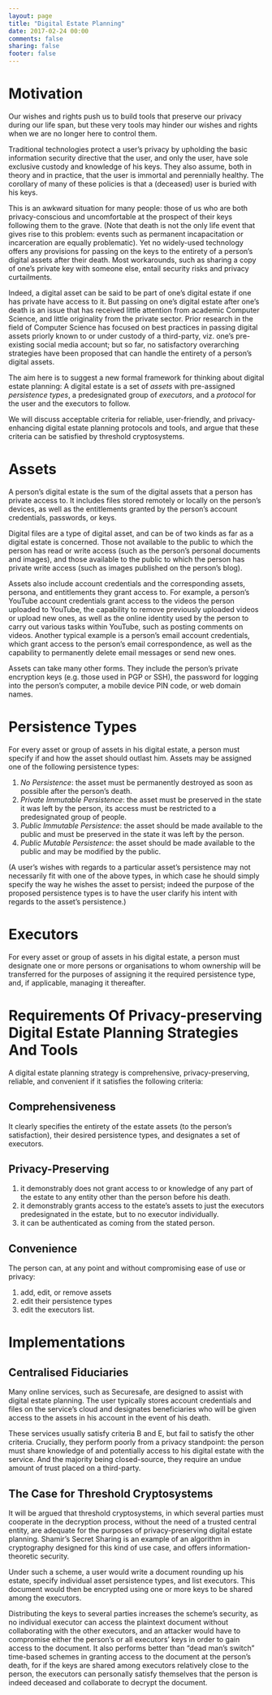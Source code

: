 ```yaml
---
layout: page
title: "Digital Estate Planning"
date: 2017-02-24 00:00
comments: false
sharing: false
footer: false
---
```



# Motivation

Our wishes and rights push us to build tools that preserve our privacy during our life span, but these very tools may hinder our wishes and rights when we are no longer here to control them.

Traditional technologies protect a user’s privacy by upholding the basic information security directive that the user, and only the user, have sole exclusive custody and knowledge of his keys. They also assume, both in theory and in practice, that the user is immortal and perennially healthy. The corollary of many of these policies is that a (deceased) user is buried with his keys.

This is an awkward situation for many people: those of us who are both privacy-conscious and uncomfortable at the prospect of their keys following them to the grave. (Note that death is not the only life event that gives rise to this problem: events such as permanent incapacitation or incarceration are equally problematic). Yet no widely-used technology offers any provisions for passing on the keys to the entirety of a person’s digital assets after their death. Most workarounds, such as sharing a copy of one’s private key with someone else, entail security risks and privacy curtailments.

Indeed, a digital asset can be said to be part of one’s digital estate if one has private have access to it. But passing on one’s digital estate after one’s death is an issue that has received little attention from academic Computer Science, and little originality from the private sector. Prior research in the field of Computer Science has focused on best practices in passing digital assets priorly known to or under custody of a third-party, viz. one’s pre-existing social media account; but so far, no satisfactory overarching strategies have been proposed that can handle the entirety of a person’s digital assets.

The aim here is to suggest a new formal framework for thinking about digital estate planning: A digital estate is a set of _assets_ with pre-assigned _persistence types_, a predesignated group of _executors_, and a _protocol_ for the user and the executors to follow.

We will discuss acceptable criteria for reliable, user-friendly, and privacy-enhancing digital estate planning protocols and tools, and argue that these criteria can be satisfied by threshold cryptosystems.

# Assets

A person’s digital estate is the sum of the digital assets that a person has private access to. It includes files stored remotely or locally on the person’s devices, as well as the entitlements granted by the person’s account credentials, passwords, or keys.

Digital files are a type of digital asset, and can be of two kinds as far as a digital estate is concerned. Those not available to the public to which the person has read or write access (such as the person’s personal documents and images), and those available to the public to which the person has private write access (such as images published on the person’s blog).

Assets also include account credentials and the corresponding assets, persona, and entitlements they grant access to. For example, a person’s YouTube account credentials grant access to
the videos the person uploaded to YouTube, the capability to remove previously uploaded videos or upload new ones, as well as the online identity used by the person to carry out various tasks within YouTube, such as posting comments on videos. Another typical example is a person’s email account credentials, which grant access to the person’s email correspondence, as well as the capability to permanently delete email messages or send new ones.

Assets can take many other forms. They include the person’s private encryption keys (e.g. those used in PGP or SSH), the password for logging into the person’s computer, a mobile device PIN code, or web domain names.

# Persistence Types

For every asset or group of assets in his digital estate, a person must specify if and how the asset should outlast him.
Assets may be assigned one of the following persistence types:
1. _No Persistence_: the asset must be permanently destroyed as soon as possible after the person’s death.
2. _Private Immutable Persistence_: the asset must be preserved in the state it was left by the person, its access must be restricted to a predesignated group of people.
3. _Public Immutable Persistence_: the asset should be made available to the public and must be preserved in the state it was left by the person.
4. _Public Mutable Persistence_: the asset should be made available to the public and may be modified by the public.

(A user’s wishes with regards to a particular asset’s persistence may not necessarily fit with one of the above types, in which case he should simply specify the way he wishes the asset to persist; indeed the purpose of the proposed persistence types is to have the user clarify his intent with regards to the asset’s persistence.)

# Executors

For every asset or group of assets in his digital estate, a person must designate one or more persons or organisations to whom ownership will be transferred for the purposes of assigning it the required persistence type, and, if applicable, managing it thereafter.

# Requirements Of Privacy-preserving Digital Estate Planning Strategies And Tools

A digital estate planning strategy is comprehensive, privacy-preserving, reliable, and convenient if it satisfies the following criteria:

## Comprehensiveness

It clearly specifies the entirety of the estate assets (to the person’s satisfaction), their desired persistence types, and designates a set of executors.

## Privacy-Preserving
1. it demonstrably does not grant access to or knowledge of any part of the estate to any entity other than the person before his death.
1. it demonstrably grants access to the estate’s assets to just the executors predesignated in the estate, but to no executor individually.
1. it can be authenticated as coming from the stated person.

## Convenience
The person can, at any point and without compromising ease of use or privacy:

1. add, edit, or remove assets
1. edit their persistence types
1. edit the executors list.


# Implementations

## Centralised Fiduciaries

Many online services, such as Securesafe, are designed to assist with digital estate planning. The user typically stores account credentials and files on the service’s cloud and designates beneficiaries who will be given access to the assets in his account in the event of his death.

These services usually satisfy criteria B and E, but fail to satisfy the other criteria. Crucially, they perform poorly from a privacy standpoint: the person must share knowledge of and potentially access to his digital estate with the service. And the majority being closed-source, they require an undue amount of trust placed on a third-party.

## The Case for Threshold Cryptosystems
It will be argued that threshold cryptosystems, in which several parties must cooperate in the decryption process, without the need of a trusted central entity, are adequate for the purposes of privacy-preserving digital estate planning. Shamir’s Secret Sharing is an example of an algorithm in cryptography designed for this kind of use case, and offers information-theoretic security.

Under such a scheme, a user would write a document rounding up his estate, specify individual asset persistence types, and list executors. This document would then be encrypted using one or more keys to be shared among the executors.

Distributing the keys to several parties increases the scheme’s security, as no individual executor can access the plaintext document without collaborating with the other executors, and an attacker would have to compromise either the person’s or all executors’ keys in order to gain access to the document. It also performs better than “dead man’s switch” time-based schemes in granting access to the document at the person’s death, for if the keys are shared among executors relatively close to the person, the executors can personally satisfy themselves that the person is indeed deceased and collaborate to decrypt the document.

